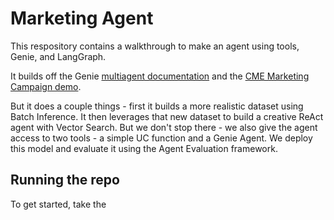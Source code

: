 # Marketing Agent
This respository contains a walkthrough to make an agent using tools, Genie, and LangGraph.

It builds off the Genie [multiagent documentation](https://docs.databricks.com/aws/en/generative-ai/agent-framework/multi-agent-genie) and the [CME Marketing Campaign demo](https://www.databricks.com/resources/demos/tutorials/aibi-genie-marketing-campaign-effectiveness).

But it does a couple things - first it builds a more realistic dataset using Batch Inference. It then leverages that new dataset to build a creative ReAct agent with Vector Search. But we don't stop there - we also give the agent access to two tools - a simple UC function and a Genie Agent. We deploy this model and evaluate it using the Agent Evaluation framework.

## Running the repo
To get started, take the 